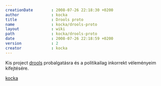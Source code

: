 ```yaml
---
creationDate        : 2008-07-26 22:18:30 +0200 
author              : kocka 
title               : Drools proto 
name                : kocka/drools-proto 
layout              : wiki 
path                : kocka/drools-proto 
date                : 2008-07-26 22:18:59 +0200 
version             : 2 
creator             : kocka 
---
```

Kis project [drools](../drools.html) probalgatásra és a politikailag inkorrekt véleményeim kifejtésére.

[kocka](../kocka.html)
